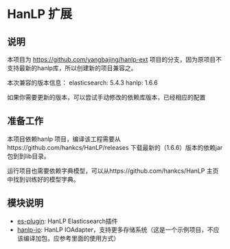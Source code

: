 

# HanLP 扩展 #

## 说明 ## 

本项目为 https://github.com/yangbajing/hanlp-ext 项目的分支，因为原项目不支持最新的hanlp库，所以创建新的项目兼容之。

本次兼容的版本信息：
elasticsearch: 5.4.3
hanlp: 1.6.6

如果你需要更新的版本，可以尝试手动修改的依赖库版本，已经相应的配置

## 准备工作 ##

本项目依赖hanlp 项目，编译该工程需要从https://github.com/hankcs/HanLP/releases 下载最新的（1.6.6）版本的依赖jar包到到lib目录。

运行项目也需要依赖字典模型，可以从https://github.com/hankcs/HanLP 主页中找到训练好的模型字典。


## 模块说明 ##
- [es-plugin](es-plugin): HanLP Elasticsearch插件
- [hanlp-io](hanlp-io): HanLP IOAdapter，支持更多存储系统（这是一个示例项目，不应该编译加包，应参考里面的使用方式）

